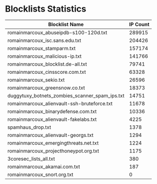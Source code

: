 # Blocklists Statistics
| Blocklist Name | IP Count |
|----|----|
| romainmarcoux_abuseipdb-s100-120d.txt | 289915 |
| romainmarcoux_isc.sans.edu.txt | 204426 |
| romainmarcoux_stamparm.txt | 157174 |
| romainmarcoux_malicious-ip.txt | 141766 |
| romainmarcoux_blocklist.de-all.txt | 79741 |
| romainmarcoux_cinsscore.com.txt | 63328 |
| romainmarcoux_sekio.txt | 26596 |
| romainmarcoux_greensnow.co.txt | 18373 |
| duggytuxy_botnets_zombies_scanner_spam_ips.txt | 14751 |
| romainmarcoux_alienvault-ssh-bruteforce.txt | 11678 |
| romainmarcoux_binarydefense.com.txt | 10336 |
| romainmarcoux_alienvault-fakelabs.txt | 4225 |
| spamhaus_drop.txt | 1378 |
| romainmarcoux_alienvault-georgs.txt | 1294 |
| romainmarcoux_emergingthreats.net.txt | 1224 |
| romainmarcoux_projecthoneypot.org.txt | 1175 |
| 3coresec_lists_all.txt | 380 |
| romainmarcoux_akamai.com.txt | 187 |
| romainmarcoux_snort.org.txt | 0 |
